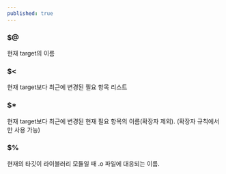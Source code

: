```yaml
---
published: true
---
```


### $@
현재 target의 이름

### $<
현재 target보다 최근에 변경된 필요 항목 리스트

### $*
현재 target보다 최근에 변경된 현재 필요 항목의 이름(확장자 제외). (확장자 규칙에서만 사용 가능)

### $%
현재의 타깃이 라이블러리 모듈일 때 .o 파일에 대응되는 이름.
